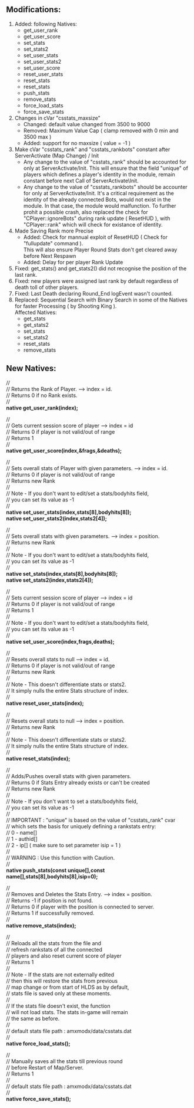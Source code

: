 <b><h2>Modifications:</h2></b>

<ol>
<li>Added: following Natives:
<ul>
<li>get_user_rank</li>
<li>get_user_score</li>
<li>set_stats</li>
<li>set_stats2</li>
<li>set_user_stats</li>
<li>set_user_stats2</li>
<li>set_user_score</li>
<li>reset_user_stats</li>
<li>reset_stats</li>
<li>reset_stats</li>
<li>push_stats</li>
<li>remove_stats</li>
<li>force_load_stats</li>
<li>force_save_stats</li>
</ul>
</li>

<li>Changes in cVar "csstats_maxsize"
<ul>
<li>Changed: default value changed from 3500 to 9000</li>
<li>Removed: Maximum Value Cap ( clamp removed with 0 min and 3500 max )</li>
<li>Added: support for no maxsize ( value = -1 )</li>
</ul>
</li>

<li>Make cVar "csstats_rank" and "csstats_rankbots" constant after ServerActivate (Map Change) / Init
<ul>
<li>Any change to the value of "csstats_rank" should be accounted for only
at ServerActivate/Init. This will ensure that the field "unique" of players
which defines a player's identity in the module, remain constant before next
Call of ServerActivate\Init.</li>
<li>Any change to the value of "csstats_rankbots" should be accounter for only
at ServerActivate/Init. It's a critical requirement as the identity of the 
already connected Bots, would not exist in the module. In that case, the 
module would malfunction. To further prohit a possible crash, also replaced
the check for "CPlayer::ignoreBots" during rank update ( ResetHUD ), with "CPlayer::rank"
which will check for existance of identity.</li>
</ul>
</li>

<li>Made Saving Rank more Precise
<ul>
<li>Added: Check for mannual exploit of ResetHUD ( Check for "fullupdate" command ).<br>
This will also ensure Player Round Stats don't get cleared away before Next Respawn</li>
<li>Added: Delay for per player Rank Update</li>
</ul>
</li>

<li>Fixed: get_stats() and get_stats2() did not recognise the position of the last rank.</li>

<li>Fixed: new players were assigned last rank by default regardless of death toll of other players.</li>

<li>Fixed: Last Death declaring Round_End logEvent wasn't counted.</li>

<li>Replaced: Sequential Search with Binary Search in some of the Natives for faster Processing ( by Shooting King ).<br> Affected Natives:
<ul>
<li>get_stats</li>
<li>get_stats2</li>
<li>set_stats</li>
<li>set_stats2</li>
<li>reset_stats</li>
<li>remove_stats</li>
</ul>
</li>
</ol>

<b><h2>New Natives:</h2></b>

//  <br>
//  Returns the Rank of Player. --> index = id.<br>
//  Returns 0 if no Rank exists.<br> 
//  <br>
<b>native get_user_rank(index);</b><br> 

//  <br>
//  Gets current session score of player --> index = id<br> 
//  Returns 0 if player is not valid/out of range<br> 
//  Returns 1<br> 
//  <br>
<b>native get_user_score(index,&frags,&deaths);</b><br> 

//  <br>
//  Sets overall stats of Player with given parameters. --> index = id.<br>
//  Returns 0 if player is not valid/out of range<br>
//  Returns new Rank<br>
//  <br>
//  Note - If you don't want to edit/set a stats/bodyhits field,<br>
//  you can set its value as -1<br>
//  <br>
<b>native set_user_stats(index,stats[8],bodyhits[8]);</b><br> 
<b>native set_user_stats2(index,stats2[4]);</b><br>

//  <br>
//  Sets overall stats with given parameters. --> index = position. <br> 
//  Returns new Rank <br>
//  <br>
//  Note - If you don't want to edit/set a stats/bodyhits field, <br>
//  you can set its value as -1 <br>
//  <br>
<b>native set_stats(index,stats[8],bodyhits[8]);</b><br> 
<b>native set_stats2(index,stats2[4]);</b><br>

//  <br>
//  Sets current session score of player --> index = id <br>
//  Returns 0 if player is not valid/out of range <br>
//  Returns 1 <br>
//  <br>
//  Note - If you don't want to edit/set a stats/bodyhits field, <br>
//  you can set its value as -1 <br>
//  <br>
<b>native set_user_score(index,frags,deaths);</b><br>

//  <br>
//  Resets overall stats to null --> index = id. <br>
//  Returns 0 if player is not valid/out of range <br>
//  Returns new Rank <br>
//  <br>
//  Note - This doesn't differentiate stats or stats2. <br>
//  It simply nulls the entire Stats structure of index. <br>
//  <br>
<b>native reset_user_stats(index);</b><br>

//  <br>
//  Resets overall stats to null --> index = position. <br>
//  Returns new Rank <br>
//  <br>
//  Note - This doesn't differentiate stats or stats2. <br>
//  It simply nulls the entire Stats structure of index. <br>
//  <br>
<b>native reset_stats(index);</b><br>

//  <br>
//  Adds/Pushes overall stats with given parameters. <br>
//  Returns 0 if Stats Entry already exists or can't be created <br>
//  Returns new Rank <br>
//  <br>
//  Note - If you don't want to set a stats/bodyhits field, <br>
//  you can set its value as -1 <br>
//  <br>
//  IMPORTANT : "unique" is based on the value of "csstats_rank" cvar  <br>
//  which sets the basis for uniquely defining a rankstats entry: <br>
//  0 - name[] <br>
//  1 - authid[] <br>
//  2 - ip[] ( make sure to set parameter isip = 1 ) <br>
//  <br>
//  WARNING : Use this function with Caution. <br>
//  <br>
<b>native push_stats(const unique[],const name[],stats[8],bodyhits[8],isip=0);</b><br>

//  <br>
//  Removes and Deletes the Stats Entry. --> index = position.  <br>
//  Returns -1 if position is not found. <br>
//  Returns 0 if player with the position is connected to server. <br>
//  Returns 1 if successfully removed. <br>
//  <br>
<b>native remove_stats(index);</b><br>

//  <br>
//  Reloads all the stats from the file and  <br>
//  refresh rankstats of all the connected  <br>
//  players and also reset current score of player <br>
//  Returns 1 <br>
//  <br>
//  Note - If the stats are not externally edited <br>
//  then this will restore the stats from previous <br>
//  map change or from start of HLDS as by default, <br>
//  stats file is saved only at these moments. <br>
//  <br>
//  If the stats file doesn't exist, the function <br>
//  will not load stats. The stats in-game will remain <br>
//  the same as before. <br>
//  <br>
//  default stats file path : amxmodx/data/csstats.dat <br>
//  <br>
<b>native force_load_stats();</b><br>

//  <br>
//  Manually saves all the stats till previous round <br>
//  before Restart of Map/Server. <br>
//  Returns 1 <br>
//  <br>
//  default stats file path : amxmodx/data/csstats.dat<br> 
//  <br>
<b>native force_save_stats();</b><br>
